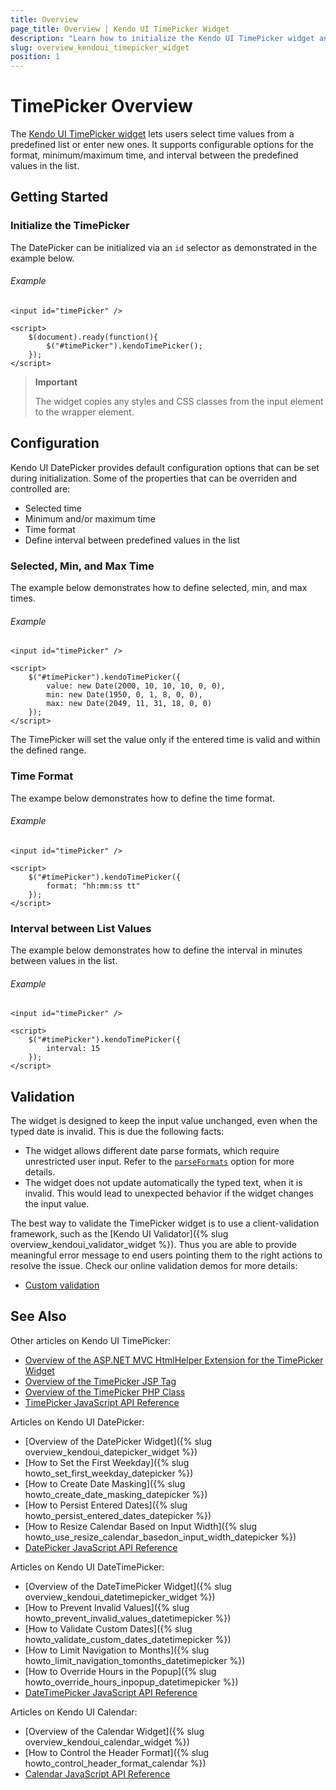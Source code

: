 ```yaml
---
title: Overview
page_title: Overview | Kendo UI TimePicker Widget
description: "Learn how to initialize the Kendo UI TimePicker widget and configure its behaviors."
slug: overview_kendoui_timepicker_widget
position: 1
---
```


# TimePicker Overview

The [Kendo UI TimePicker widget](http://demos.telerik.com/kendo-ui/timepicker/index) lets users select time values from a predefined list or enter new ones. It supports configurable options for the format, minimum/maximum time, and interval between the predefined values in the list.

## Getting Started

### Initialize the TimePicker

The DatePicker can be initialized via an `id` selector as demonstrated in the example below.

###### Example

    <input id="timePicker" />

    <script>
        $(document).ready(function(){
            $("#timePicker").kendoTimePicker();
        });
    </script>

> **Important**
>
> The widget copies any styles and CSS classes from the input element to the wrapper element.

## Configuration

Kendo UI DatePicker provides default configuration options that can be set during initialization. Some of the properties that can be overriden and controlled are:

*   Selected time
*   Minimum and/or maximum time
*   Time format
*   Define interval between predefined values in the list

### Selected, Min, and Max Time

The example below demonstrates how to define selected, min, and max times.

###### Example

    <input id="timePicker" />

    <script>
        $("#timePicker").kendoTimePicker({
            value: new Date(2000, 10, 10, 10, 0, 0),
            min: new Date(1950, 0, 1, 8, 0, 0),
            max: new Date(2049, 11, 31, 18, 0, 0)
        });
    </script>

The TimePicker will set the value only if the entered time is valid and within the defined range.

### Time Format

The exampe below demonstrates how to define the time format.

###### Example

    <input id="timePicker" />

    <script>
        $("#timePicker").kendoTimePicker({
            format: "hh:mm:ss tt"
        });
    </script>

### Interval between List Values

The example below demonstrates how to define the interval in minutes between values in the list.

###### Example

    <input id="timePicker" />

    <script>
        $("#timePicker").kendoTimePicker({
            interval: 15
        });
    </script>

## Validation

The widget is designed to keep the input value unchanged, even when the typed date is invalid. This is due the following facts:

- The widget allows different date parse formats, which require unrestricted user input. Refer to the [`parseFormats`](/api/javascript/ui/datepicker#configuration-parseFormats) option for more details.
- The widget does not update automatically the typed text, when it is invalid. This would lead to unexpected behavior if the widget changes the input value.

The best way to validate the TimePicker widget is to use a client-validation framework, such as the [Kendo UI Validator]({% slug overview_kendoui_validator_widget %}). Thus you are able to provide meaningful error message to end users pointing them to the right actions to resolve the issue. Check our online validation demos for more details:

- [Custom validation](http://demos.telerik.com/kendo-ui/validator/custom-validation)

## See Also

Other articles on Kendo UI TimePicker:

* [Overview of the ASP.NET MVC HtmlHelper Extension for the TimePicker Widget](/aspnet-mvc/helpers/timepicker/overview)
* [Overview of the TimePicker JSP Tag](/jsp/tags/timepicker/overview)
* [Overview of the TimePicker PHP Class](/php/widgets/timepicker/overview)
* [TimePicker JavaScript API Reference](/api/javascript/ui/timepicker)

Articles on Kendo UI DatePicker:

* [Overview of the DatePicker Widget]({% slug overview_kendoui_datepicker_widget %})
* [How to Set the First Weekday]({% slug howto_set_first_weekday_datepicker %})
* [How to Create Date Masking]({% slug howto_create_date_masking_datepicker %})
* [How to Persist Entered Dates]({% slug howto_persist_entered_dates_datepicker %})
* [How to Resize Calendar Based on Input Width]({% slug howto_use_resize_calendar_basedon_input_width_datepicker %})
* [DatePicker JavaScript API Reference](/api/javascript/ui/datepicker)

Articles on Kendo UI DateTimePicker:

* [Overview of the DateTimePicker Widget]({% slug overview_kendoui_datetimepicker_widget %})
* [How to Prevent Invalid Values]({% slug howto_prevent_invalid_values_datetimepicker %})
* [How to Validate Custom Dates]({% slug howto_validate_custom_dates_datetimepicker %})
* [How to Limit Navigation to Months]({% slug howto_limit_navigation_tomonths_datetimepicker %})
* [How to Override Hours in the Popup]({% slug howto_override_hours_inpopup_datetimepicker %})
* [DateTimePicker JavaScript API Reference](/api/javascript/ui/datetimepicker)

Articles on Kendo UI Calendar:

* [Overview of the Calendar Widget]({% slug overview_kendoui_calendar_widget %})
* [How to Control the Header Format]({% slug howto_control_header_format_calendar %})
* [Calendar JavaScript API Reference](/api/javascript/ui/calendar)
